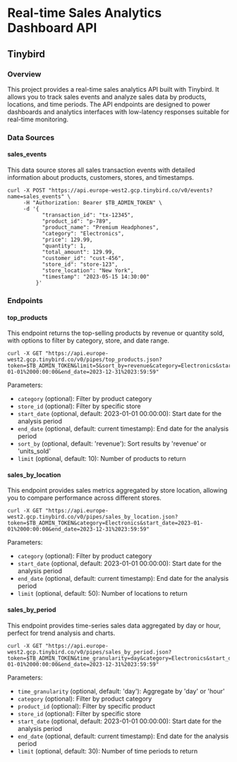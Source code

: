 
# Real-time Sales Analytics Dashboard API

## Tinybird

### Overview

This project provides a real-time sales analytics API built with Tinybird. It allows you to track sales events and analyze sales data by products, locations, and time periods. The API endpoints are designed to power dashboards and analytics interfaces with low-latency responses suitable for real-time monitoring.

### Data Sources

#### sales_events

This data source stores all sales transaction events with detailed information about products, customers, stores, and timestamps.

```
curl -X POST "https://api.europe-west2.gcp.tinybird.co/v0/events?name=sales_events" \
     -H "Authorization: Bearer $TB_ADMIN_TOKEN" \
     -d '{
           "transaction_id": "tx-12345",
           "product_id": "p-789",
           "product_name": "Premium Headphones",
           "category": "Electronics",
           "price": 129.99,
           "quantity": 1,
           "total_amount": 129.99,
           "customer_id": "cust-456",
           "store_id": "store-123",
           "store_location": "New York",
           "timestamp": "2023-05-15 14:30:00"
         }'
```

### Endpoints

#### top_products

This endpoint returns the top-selling products by revenue or quantity sold, with options to filter by category, store, and date range.

```
curl -X GET "https://api.europe-west2.gcp.tinybird.co/v0/pipes/top_products.json?token=$TB_ADMIN_TOKEN&limit=5&sort_by=revenue&category=Electronics&start_date=2023-01-01%2000:00:00&end_date=2023-12-31%2023:59:59"
```

Parameters:
- `category` (optional): Filter by product category
- `store_id` (optional): Filter by specific store
- `start_date` (optional, default: 2023-01-01 00:00:00): Start date for the analysis period
- `end_date` (optional, default: current timestamp): End date for the analysis period
- `sort_by` (optional, default: 'revenue'): Sort results by 'revenue' or 'units_sold'
- `limit` (optional, default: 10): Number of products to return

#### sales_by_location

This endpoint provides sales metrics aggregated by store location, allowing you to compare performance across different stores.

```
curl -X GET "https://api.europe-west2.gcp.tinybird.co/v0/pipes/sales_by_location.json?token=$TB_ADMIN_TOKEN&category=Electronics&start_date=2023-01-01%2000:00:00&end_date=2023-12-31%2023:59:59"
```

Parameters:
- `category` (optional): Filter by product category
- `start_date` (optional, default: 2023-01-01 00:00:00): Start date for the analysis period
- `end_date` (optional, default: current timestamp): End date for the analysis period
- `limit` (optional, default: 50): Number of locations to return

#### sales_by_period

This endpoint provides time-series sales data aggregated by day or hour, perfect for trend analysis and charts.

```
curl -X GET "https://api.europe-west2.gcp.tinybird.co/v0/pipes/sales_by_period.json?token=$TB_ADMIN_TOKEN&time_granularity=day&category=Electronics&start_date=2023-01-01%2000:00:00&end_date=2023-12-31%2023:59:59"
```

Parameters:
- `time_granularity` (optional, default: 'day'): Aggregate by 'day' or 'hour'
- `category` (optional): Filter by product category
- `product_id` (optional): Filter by specific product
- `store_id` (optional): Filter by specific store
- `start_date` (optional, default: 2023-01-01 00:00:00): Start date for the analysis period
- `end_date` (optional, default: current timestamp): End date for the analysis period
- `limit` (optional, default: 30): Number of time periods to return
